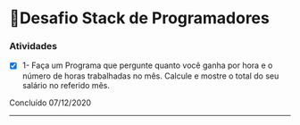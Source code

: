 # 📝Desafio Stack de Programadores

### Atividades

- [x] 1- Faça um Programa que pergunte quanto você ganha por hora e o número de horas trabalhadas no mês. Calcule e mostre o total do seu salário no referido mês.

Concluído 07/12/2020

---
